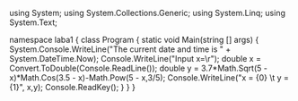 using System;
using System.Collections.Generic;
using System.Linq;
using System.Text;


namespace laba1
{
    class Program
    {
        static void Main(string [] args)
        {        
            System.Console.WriteLine("The current date and time is " + System.DateTime.Now);
            Console.WriteLine("Input x=\r");
            double x = 
            Convert.ToDouble(Console.ReadLine());
            double y = 3.7*Math.Sqrt(5 - x)*Math.Cos(3.5 - x)-Math.Pow(5 - x,3/5);
            Console.WriteLine("x = {0} \t y = {1}", x,y);
            Console.ReadKey();
        }
    }
}
